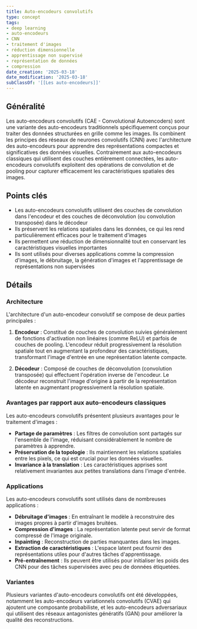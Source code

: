 ```yaml
---
title: Auto-encodeurs convolutifs
type: concept
tags:
- deep learning
- auto-encodeurs
- CNN
- traitement d'images
- réduction dimensionnelle
- apprentissage non supervisé
- représentation de données
- compression
date_creation: '2025-03-18'
date_modification: '2025-03-18'
subClassOf: '[[Les auto-encodeurs]]'
---
```

## Généralité

Les auto-encodeurs convolutifs (CAE - Convolutional Autoencoders) sont une variante des auto-encodeurs traditionnels spécifiquement conçus pour traiter des données structurées en grille comme les images. Ils combinent les principes des réseaux de neurones convolutifs (CNN) avec l'architecture des auto-encodeurs pour apprendre des représentations compactes et significatives des données visuelles. Contrairement aux auto-encodeurs classiques qui utilisent des couches entièrement connectées, les auto-encodeurs convolutifs exploitent des opérations de convolution et de pooling pour capturer efficacement les caractéristiques spatiales des images.

## Points clés

- Les auto-encodeurs convolutifs utilisent des couches de convolution dans l'encodeur et des couches de déconvolution (ou convolution transposée) dans le décodeur
- Ils préservent les relations spatiales dans les données, ce qui les rend particulièrement efficaces pour le traitement d'images
- Ils permettent une réduction de dimensionnalité tout en conservant les caractéristiques visuelles importantes
- Ils sont utilisés pour diverses applications comme la compression d'images, le débruitage, la génération d'images et l'apprentissage de représentations non supervisées

## Détails

### Architecture

L'architecture d'un auto-encodeur convolutif se compose de deux parties principales :

1. **Encodeur** : Constitué de couches de convolution suivies généralement de fonctions d'activation non linéaires (comme ReLU) et parfois de couches de pooling. L'encodeur réduit progressivement la résolution spatiale tout en augmentant la profondeur des caractéristiques, transformant l'image d'entrée en une représentation latente compacte.

2. **Décodeur** : Composé de couches de déconvolution (convolution transposée) qui effectuent l'opération inverse de l'encodeur. Le décodeur reconstruit l'image d'origine à partir de la représentation latente en augmentant progressivement la résolution spatiale.

### Avantages par rapport aux auto-encodeurs classiques

Les auto-encodeurs convolutifs présentent plusieurs avantages pour le traitement d'images :

- **Partage de paramètres** : Les filtres de convolution sont partagés sur l'ensemble de l'image, réduisant considérablement le nombre de paramètres à apprendre.
- **Préservation de la topologie** : Ils maintiennent les relations spatiales entre les pixels, ce qui est crucial pour les données visuelles.
- **Invariance à la translation** : Les caractéristiques apprises sont relativement invariantes aux petites translations dans l'image d'entrée.

### Applications

Les auto-encodeurs convolutifs sont utilisés dans de nombreuses applications :

- **Débruitage d'images** : En entraînant le modèle à reconstruire des images propres à partir d'images bruitées.
- **Compression d'images** : La représentation latente peut servir de format compressé de l'image originale.
- **Inpainting** : Reconstruction de parties manquantes dans les images.
- **Extraction de caractéristiques** : L'espace latent peut fournir des représentations utiles pour d'autres tâches d'apprentissage.
- **Pré-entraînement** : Ils peuvent être utilisés pour initialiser les poids des CNN pour des tâches supervisées avec peu de données étiquetées.

### Variantes

Plusieurs variantes d'auto-encodeurs convolutifs ont été développées, notamment les auto-encodeurs variationnels convolutifs (CVAE) qui ajoutent une composante probabiliste, et les auto-encodeurs adversariaux qui utilisent des réseaux antagonistes génératifs (GAN) pour améliorer la qualité des reconstructions.